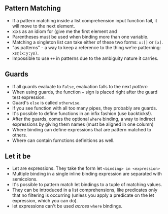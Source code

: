 ## Pattern Matching
  * If a pattern matching inside a list comprehension input function fail, it will move to the next element.
  * x:xs as an idiom for (give me the first element and 
  * Parentheses must be used when binding more than one variable.
  * Matching a singleton list can take either of these two forms: `x:[]` or `[x]`.
  * "as patterns" - a way to keep a reference to the thing we're patterning: `xs@(x:y:ys)`.
  * Impossible to use `++` in patterns due to the ambiguity nature it carries.

## Guards
  * If all guards evaluate to `False`, evaluation falls to the next _pattern_
  * When using guards, the function `=` sign is placed right after the guard test expression.
  * Guard's `else` is called `otherwise`.
  * If you see function with all too many pipes, they probably are guards.
  * It's possible to define functions in an infix fashion (use backticks!).
  * After the guards, comes the optional `where` binding, a way to indirect expressions by giving them names (must be aligned in one column)
  * Where binding can define expressions that are pattern matched to others.
  * Where can contain furnctions definitions as well.
## Let it be
  * Let are expressions. They take the form let `<binding> in <expression>`
  * Multiple binding in a single inline binding expression are separated with semicolons.
  * It's possible to pattern match let bindings to a tuple of matching values.
  * They can be introduced in a list comprehensions, like predicates only that no filtering is occurring (unless you apply a predicate on the let expression, which you can do).
  * let expressions can't be used _across_ `where` bindings.

